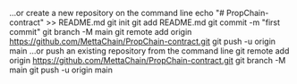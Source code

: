 …or create a new repository on the command line
echo "# PropChain-contract" >> README.md
git init
git add README.md
git commit -m "first commit"
git branch -M main
git remote add origin https://github.com/MettaChain/PropChain-contract.git
git push -u origin main
…or push an existing repository from the command line
git remote add origin https://github.com/MettaChain/PropChain-contract.git
git branch -M main
git push -u origin main